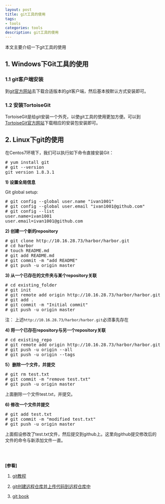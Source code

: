 ```yaml
---
layout: post
title: git工具的使用
tags:
- tools
categories: tools
description: git工具的使用
---
```


本文主要介绍一下git工具的使用

<!-- more -->


## 1. Windows下Git工具的使用

### 1.1 git客户端安装

到[git官方网站](https://git-scm.com/downloads)去下载合适版本的git客户端，然后基本按默认方式安装即可。

### 1.2 安装TortoiseGit
TortoiseGit是给git安装一个外壳，以使git工具的使用更加方便。可以到[TortoiseGit官方网站](https://tortoisegit.org/download/)下载相应的安装包安装即可。




## 2. Linux下git的使用

在Centos7环境下，我们可以执行如下命令直接安装Git：
<pre>
# yum install git
# git --version
git version 1.8.3.1
</pre>



**1) 设置全局信息**

Git global setup:
<pre>
# git config --global user.name "ivan1001"
# git config --global user.email "ivan1001@github.com"
# git config --list
user.name=ivan1001
user.email=ivan1001@github.com
</pre>


**2) 创建一个新的repository**
<pre>
# git clone http://10.16.28.73/harbor/harbor.git
# cd harbor
# touch README.md
# git add README.md
# git commit -m "add README"
# git push -u origin master
</pre>



**3) 从一个已存在的文件夹与某个repository关联**
<pre>
# cd existing_folder
# git init
# git remote add origin http://10.16.28.73/harbor/harbor.git
# git add .
# git commit -m "Initial commit"
# git push -u origin master
</pre>
注： 上述```http://10.16.28.73/harbor/harbor.git```必须事先存在




**4) 将一个已存在repository与另一个repository关联**
<pre>
# cd existing_repo
# git remote add origin http://10.16.28.73/harbor/harbor.git
# git push -u origin --all
# git push -u origin --tags
</pre>


**5）删除一个文件，并提交**
<pre>
# git rm test.txt
# git commit -m "remove test.txt"
# git push -u origin master
</pre>
上面删除一个文件test.txt，并提交。

**6) 修改一个文件并提交**
<pre>
# git add test.txt
# git commit -m "modified test.txt"
# git push -u origin master
</pre>
上面假设修改了test.txt文件，然后提交到github上。这里向github提交修改后的文件的命令与新添加文件一直。

<br />
<br />

**[参看]**

1. [git教程](https://www.yiibai.com/git/git-quick-start.html)

2. [git创建远程仓库并上传代码到远程仓库中](https://blog.csdn.net/liuweixiao520/article/details/78971221)

3. [git book](https://git-scm.com/book/zh/v2)

<br />
<br />
<br />

